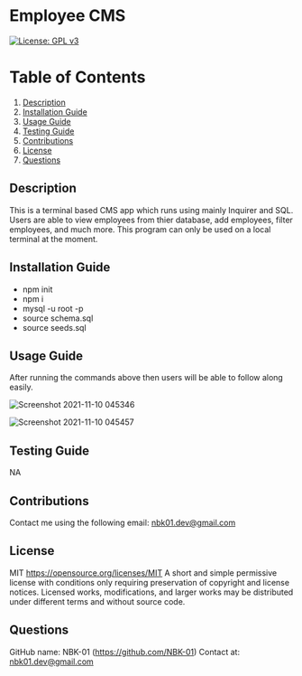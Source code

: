 # Employee CMS
[![License: GPL v3](https://img.shields.io/badge/License-MIT-orange)](https://www.gnu.org/licenses/gpl-3.0)
# Table of Contents
1. [Description](#description)
2. [Installation Guide](#install)
3. [Usage Guide](#usage)
4. [Testing Guide](#test)
5. [Contributions](#contribution)
6. [License](#license)
7. [Questions](#questions)
## Description <a name="description"></a>
This is a terminal based CMS app which runs using mainly Inquirer and SQL. Users are able to view employees from thier database, add employees, filter employees, and much more. This program can only be used on a local terminal at the moment.
## Installation Guide <a name="install"></a>
- npm init 
- npm i
- mysql -u root -p 
- source schema.sql 
- source seeds.sql

## Usage Guide <a name="usage"></a>
After running the commands above then users will be able to follow along easily.

![Screenshot 2021-11-10 045346](https://user-images.githubusercontent.com/73779089/141036419-0808b2a9-6b4a-44d2-aff9-acb285e3849f.png)

![Screenshot 2021-11-10 045457](https://user-images.githubusercontent.com/73779089/141036434-259e81e9-3ded-4836-ba78-7ebebc154e93.png)

## Testing Guide <a name="test"></a>
NA
## Contributions <a name="contribution"></a>
Contact me using the following email: nbk01.dev@gmail.com
## License <a name="license"></a>
MIT https://opensource.org/licenses/MIT
A short and simple permissive license with conditions only requiring preservation of copyright and license notices. Licensed works, modifications, and larger works may be distributed under different terms and without source code.
## Questions <a name="questions"></a>
GitHub name: NBK-01
(https://github.com/NBK-01)
Contact at: nbk01.dev@gmail.com

